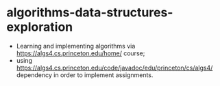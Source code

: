 # algorithms-data-structures-exploration

* Learning and implementing algorithms via https://algs4.cs.princeton.edu/home/ course;
* using https://algs4.cs.princeton.edu/code/javadoc/edu/princeton/cs/algs4/ dependency in order to implement assignments.
